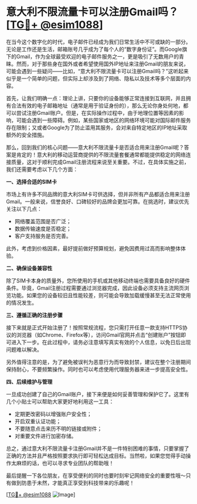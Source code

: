 # 意大利不限流量卡可以注册Gmail吗？[[TG💪+ @esim1088](https://t.me/s/esim1088)]

在当今这个数字化的时代，电子邮件已经成为我们日常生活中不可或缺的一部分。无论是工作还是生活，邮箱账号几乎成为了每个人的“数字身份证”。而Google旗下的Gmail，作为全球最受欢迎的电子邮件服务之一，更是吸引了无数用户的青睐。然而，对于那些身在国外或者希望使用国外IP地址来注册Gmail的朋友来说，可能会遇到一些疑问——比如，“意大利不限流量卡可以注册Gmail吗？”这听起来似乎是一个简单的问题，但实际上却涉及到了网络、隐私以及技术等多个层面的内容。

首先，让我们明确一点：理论上讲，只要你的设备能够正常连接到互联网，并且拥有合法有效的电子邮箱地址（通常是用于验证身份的），那么无论你身处何地，都可以尝试注册Gmail账户。但是，在实际操作过程中，由于地理位置等因素的影响，可能会遇到一些障碍。例如，某些国家或地区的网络环境可能对国际邮件服务存在限制；又或者Google为了防止滥用其服务，会对来自特定地区的IP地址采取额外的安全措施。

那么，回到我们的核心问题——意大利不限流量卡是否适合用来注册Gmail呢？答案是肯定的！意大利的移动运营商提供的不限流量套餐通常都能提供稳定的网络连接质量，这对于顺利完成Gmail注册流程来说至关重要。不过，在具体实施之前，我们还需要考虑以下几个方面：

**一、选择合适的SIM卡**

市场上有许多不同品牌的意大利SIM卡可供选择，但并非所有产品都适合用来注册Gmail。一般来说，信誉良好、口碑较好的品牌会更加可靠。在挑选时，建议优先关注以下几点：
- 网络覆盖范围是否广泛；
- 数据传输速度是否稳定；
- 客户支持服务是否完善。

此外，考虑到价格因素，最好提前做好预算规划，避免因费用过高而影响整体体验。

**二、确保设备兼容性**

除了SIM卡本身的质量外，您所使用的手机或其他移动终端也需要具备良好的硬件条件。毕竟，Gmail注册过程需要通过浏览器完成，因此设备必须支持主流网页浏览功能。如果您的设备较旧且性能较差，则可能会导致加载缓慢甚至无法正常使用的情况发生。

**三、遵循正确的注册步骤**

接下来就是正式开始注册了！按照常规流程，您只需打开任意一款支持HTTPS协议的浏览器（如Chrome、Firefox等），访问Gmail官网并点击“创建账户”按钮即可进入下一步。在此过程中，请务必注意填写真实有效的个人信息，以免日后出现问题难以解决。

另外值得注意的是，为了避免被误判为恶意行为而导致封禁，建议在整个注册期间保持耐心，不要频繁操作。同时也可以考虑使用代理服务器来进一步提高安全性。

**四、后续维护与管理**

一旦成功创建了自己的Gmail账户，接下来便是如何妥善管理和保护它了。这里有几个小贴士可以帮助大家更好地利用这一工具：
- 定期更改密码以增强账户安全性；
- 开启双重认证功能；
- 不要随意点击来历不明的链接或附件；
- 对重要文件进行加密存储。

总之，通过意大利不限流量卡注册Gmail并不是一件特别困难的事情，只要掌握了正确的方法并且严格按照要求执行即可轻松达成目标。当然啦，如果您觉得手动操作太麻烦的话，也可以寻求专业团队的帮助哦！

最后提醒一下各位朋友，在享受便利的同时也要时刻牢记网络安全的重要性哦～只有做到防患于未然，才能真正享受到科技带来的乐趣呢！

[[TG💪+ @esim1088](https://t.me/s/esim1088) ![Image](https://i.postimg.cc/4NQfJmqS/Snipaste-2025-05-13-00-14-12.png)]